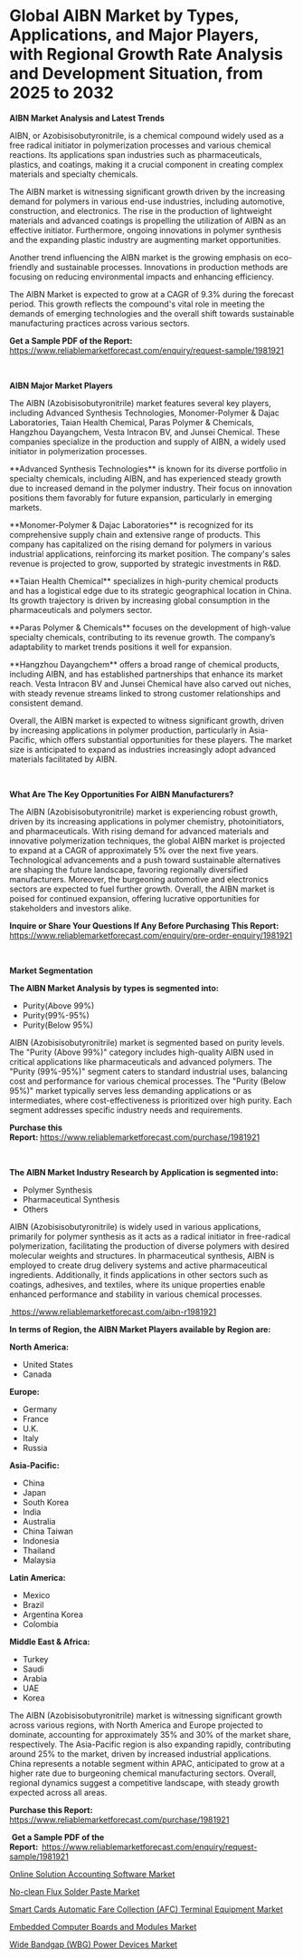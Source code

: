 <p><h1>Global AIBN Market by Types, Applications, and Major Players, with Regional Growth Rate Analysis and Development Situation, from 2025 to 2032</h1></p><p><strong>AIBN Market Analysis and Latest Trends</strong></p>
<p><p>AIBN, or Azobisisobutyronitrile, is a chemical compound widely used as a free radical initiator in polymerization processes and various chemical reactions. Its applications span industries such as pharmaceuticals, plastics, and coatings, making it a crucial component in creating complex materials and specialty chemicals. </p><p>The AIBN market is witnessing significant growth driven by the increasing demand for polymers in various end-use industries, including automotive, construction, and electronics. The rise in the production of lightweight materials and advanced coatings is propelling the utilization of AIBN as an effective initiator. Furthermore, ongoing innovations in polymer synthesis and the expanding plastic industry are augmenting market opportunities.</p><p>Another trend influencing the AIBN market is the growing emphasis on eco-friendly and sustainable processes. Innovations in production methods are focusing on reducing environmental impacts and enhancing efficiency. </p><p>The AIBN Market is expected to grow at a CAGR of 9.3% during the forecast period. This growth reflects the compound's vital role in meeting the demands of emerging technologies and the overall shift towards sustainable manufacturing practices across various sectors.</p></p>
<p><strong>Get a Sample PDF of the Report:&nbsp;</strong> <a href="https://www.reliablemarketforecast.com/enquiry/request-sample/1981921?utm_campaign=2011&utm_medium=2&utm_source=Github&utm_content=ia&utm_term=30012025&utm_id=aibn">https://www.reliablemarketforecast.com/enquiry/request-sample/1981921</a></p>
<p>&nbsp;</p>
<p><strong>AIBN Major Market Players</strong></p>
<p><p>The AIBN (Azobisisobutyronitrile) market features several key players, including Advanced Synthesis Technologies, Monomer-Polymer & Dajac Laboratories, Taian Health Chemical, Paras Polymer & Chemicals, Hangzhou Dayangchem, Vesta Intracon BV, and Junsei Chemical. These companies specialize in the production and supply of AIBN, a widely used initiator in polymerization processes.</p><p>**Advanced Synthesis Technologies** is known for its diverse portfolio in specialty chemicals, including AIBN, and has experienced steady growth due to increased demand in the polymer industry. Their focus on innovation positions them favorably for future expansion, particularly in emerging markets.</p><p>**Monomer-Polymer & Dajac Laboratories** is recognized for its comprehensive supply chain and extensive range of products. This company has capitalized on the rising demand for polymers in various industrial applications, reinforcing its market position. The company's sales revenue is projected to grow, supported by strategic investments in R&D.</p><p>**Taian Health Chemical** specializes in high-purity chemical products and has a logistical edge due to its strategic geographical location in China. Its growth trajectory is driven by increasing global consumption in the pharmaceuticals and polymers sector. </p><p>**Paras Polymer & Chemicals** focuses on the development of high-value specialty chemicals, contributing to its revenue growth. The company’s adaptability to market trends positions it well for expansion.</p><p>**Hangzhou Dayangchem** offers a broad range of chemical products, including AIBN, and has established partnerships that enhance its market reach. Vesta Intracon BV and Junsei Chemical have also carved out niches, with steady revenue streams linked to strong customer relationships and consistent demand.</p><p>Overall, the AIBN market is expected to witness significant growth, driven by increasing applications in polymer production, particularly in Asia-Pacific, which offers substantial opportunities for these players. The market size is anticipated to expand as industries increasingly adopt advanced materials facilitated by AIBN.</p></p>
<p>&nbsp;</p>
<p><strong>What Are The Key Opportunities For AIBN Manufacturers?</strong></p>
<p><p>The AIBN (Azobisisobutyronitrile) market is experiencing robust growth, driven by its increasing applications in polymer chemistry, photoinitiators, and pharmaceuticals. With rising demand for advanced materials and innovative polymerization techniques, the global AIBN market is projected to expand at a CAGR of approximately 5% over the next five years. Technological advancements and a push toward sustainable alternatives are shaping the future landscape, favoring regionally diversified manufacturers. Moreover, the burgeoning automotive and electronics sectors are expected to fuel further growth. Overall, the AIBN market is poised for continued expansion, offering lucrative opportunities for stakeholders and investors alike.</p></p>
<p><strong>Inquire or Share Your Questions If Any Before Purchasing This Report:</strong> <a href="https://www.reliablemarketforecast.com/enquiry/pre-order-enquiry/1981921?utm_campaign=2011&utm_medium=2&utm_source=Github&utm_content=ia&utm_term=30012025&utm_id=aibn">https://www.reliablemarketforecast.com/enquiry/pre-order-enquiry/1981921</a></p>
<p>&nbsp;</p>
<p><strong>Market Segmentation</strong></p>
<p><strong>The AIBN Market Analysis by types is segmented into:</strong></p>
<p><ul><li>Purity(Above 99%)</li><li>Purity(99%-95%)</li><li>Purity(Below 95%)</li></ul></p>
<p><p>AIBN (Azobisisobutyronitrile) market is segmented based on purity levels. The "Purity (Above 99%)" category includes high-quality AIBN used in critical applications like pharmaceuticals and advanced polymers. The "Purity (99%-95%)" segment caters to standard industrial uses, balancing cost and performance for various chemical processes. The "Purity (Below 95%)" market typically serves less demanding applications or as intermediates, where cost-effectiveness is prioritized over high purity. Each segment addresses specific industry needs and requirements.</p></p>
<p><strong>Purchase this Report:&nbsp;</strong><a href="https://www.reliablemarketforecast.com/purchase/1981921?utm_campaign=2011&utm_medium=2&utm_source=Github&utm_content=ia&utm_term=30012025&utm_id=aibn">https://www.reliablemarketforecast.com/purchase/1981921</a></p>
<p>&nbsp;</p>
<p><strong>The AIBN Market Industry Research by Application is segmented into:</strong></p>
<p><ul><li>Polymer Synthesis</li><li>Pharmaceutical Synthesis</li><li>Others</li></ul></p>
<p><p>AIBN (Azobisisobutyronitrile) is widely used in various applications, primarily for polymer synthesis as it acts as a radical initiator in free-radical polymerization, facilitating the production of diverse polymers with desired molecular weights and structures. In pharmaceutical synthesis, AIBN is employed to create drug delivery systems and active pharmaceutical ingredients. Additionally, it finds applications in other sectors such as coatings, adhesives, and textiles, where its unique properties enable enhanced performance and stability in various chemical processes.</p></p>
<p><a href="https://www.reliablemarketforecast.com/aibn-r1981921?utm_campaign=2011&utm_medium=2&utm_source=Github&utm_content=ia&utm_term=30012025&utm_id=aibn">&nbsp;https://www.reliablemarketforecast.com/aibn-r1981921</a></p>
<p><strong>In terms of Region, the AIBN Market Players available by Region are:</strong></p>
<p>
    <p> <strong> North America: </strong>
        <ul>
            <li>United States</li>
            <li>Canada</li>
        </ul>
        </p> 
    <p> <strong> Europe: </strong>
        <ul>
            <li>Germany</li>
            <li>France</li>
            <li>U.K.</li>
            <li>Italy</li>
            <li>Russia</li>
        </ul>
        </p> 
    <p> <strong> Asia-Pacific: </strong>
        <ul>
            <li>China</li>
            <li>Japan</li>
            <li>South Korea</li>
            <li>India</li>
            <li>Australia</li>
            <li>China Taiwan</li>
            <li>Indonesia</li>
            <li>Thailand</li>
            <li>Malaysia</li>
        </ul>
        </p> 
    <p> <strong> Latin America: </strong>
        <ul>
            <li>Mexico</li>
            <li>Brazil</li>
            <li>Argentina Korea</li>
            <li>Colombia</li>
        </ul>
        </p> 
    <p> <strong> Middle East & Africa: </strong>
        <ul>
            <li>Turkey</li>
            <li>Saudi</li>
            <li>Arabia</li>
            <li>UAE</li>
            <li>Korea</li>
        </ul>
    </p>
    </p>
<p><p>The AIBN (Azobisisobutyronitrile) market is witnessing significant growth across various regions, with North America and Europe projected to dominate, accounting for approximately 35% and 30% of the market share, respectively. The Asia-Pacific region is also expanding rapidly, contributing around 25% to the market, driven by increased industrial applications. China represents a notable segment within APAC, anticipated to grow at a higher rate due to burgeoning chemical manufacturing sectors. Overall, regional dynamics suggest a competitive landscape, with steady growth expected across all areas.</p></p>
<p><strong>Purchase this Report: </strong><a href="https://www.reliablemarketforecast.com/purchase/1981921?utm_campaign=2011&utm_medium=2&utm_source=Github&utm_content=ia&utm_term=30012025&utm_id=aibn">https://www.reliablemarketforecast.com/purchase/1981921</a></p>
<p>&nbsp;<strong>Get a Sample PDF of the Report:&nbsp;&nbsp;</strong><a href="https://www.reliablemarketforecast.com/enquiry/request-sample/1981921?utm_campaign=2011&utm_medium=2&utm_source=Github&utm_content=ia&utm_term=30012025&utm_id=aibn">https://www.reliablemarketforecast.com/enquiry/request-sample/1981921</a></p>
<p><strong></strong></p>
<p><p><a href="https://www.linkedin.com/pulse/online-solution-accounting-software-market-size-projected-faqvc?utm_campaign=2011&utm_medium=2&utm_source=Github&utm_content=ia&utm_term=30012025&utm_id=aibn">Online Solution Accounting Software Market</a></p><p><a href="https://www.linkedin.com/pulse/projected-growth-no-clean-flux-solder-paste-market-2025-2032-0elsf?utm_campaign=2011&utm_medium=2&utm_source=Github&utm_content=ia&utm_term=30012025&utm_id=aibn">No-clean Flux Solder Paste Market</a></p><p><a href="https://www.linkedin.com/pulse/smart-cards-automatic-fare-collection-afc-terminal-equipment-aqbuc?utm_campaign=2011&utm_medium=2&utm_source=Github&utm_content=ia&utm_term=30012025&utm_id=aibn">Smart Cards Automatic Fare Collection (AFC) Terminal Equipment Market</a></p><p><a href="https://www.linkedin.com/pulse/future-embedded-computer-boards-modules-market-global-z6d2c?utm_campaign=2011&utm_medium=2&utm_source=Github&utm_content=ia&utm_term=30012025&utm_id=aibn">Embedded Computer Boards and Modules Market</a></p><p><a href="https://www.linkedin.com/pulse/revenue-insights-growth-forecast-wide-bandgap-wbg-power-devices-9tqff?utm_campaign=2011&utm_medium=2&utm_source=Github&utm_content=ia&utm_term=30012025&utm_id=aibn">Wide Bandgap (WBG) Power Devices Market</a></p></p>